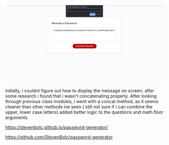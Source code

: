 <img src = "./images/password-generator.PNG"> 

initially, i couldnt figure out how to display the message on screen. after some research i found that i wasn't concatenating properly.
After looking through previous class modules, i went with a concat method, as it seems cleaner than other methods ive seen ( still not sure if i can combine the upper, lower case letters)
added better logic to the questions and math.floor arguments.

https://stevenbolc.github.io/password-generator/

https://github.com/StevenBolc/password-generator
